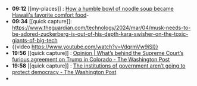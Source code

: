 - **09:12** [[my-places]] : [How a humble bowl of noodle soup became Hawaii's favorite comfort food](https://www.sfgate.com/hawaii/article/saimin-hawaii-noodle-soup-history-18693937.php)-
- **09:34** [[quick capture]]:  https://www.theguardian.com/technology/2024/mar/04/musk-needs-to-be-adored-zuckerberg-is-out-of-his-depth-kara-swisher-on-the-toxic-giants-of-big-tech
- {{video https://www.youtube.com/watch?v=VdqrmVw9iSI}}
- **19:56** [[quick capture]] : [Opinion | What’s behind the Supreme Court’s furious agreement on Trump in Colorado - The Washington Post](https://www.washingtonpost.com/opinions/2024/03/04/supreme-court-colorado-trump-ballot-anger/)
- **19:58** [[quick capture]] : [The institutions of government aren’t going to protect democracy - The Washington Post](https://www.washingtonpost.com/politics/2024/03/04/trump-ballot-supreme-court-ruling/)
-